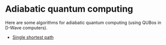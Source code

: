 # Adiabatic quantum computing

Here are some algorithms for adiabatic quantum computing (using QUBos in D-Wave computers).

- [Single shortest path](shortest_path/single_shortest_path.ipynb)
